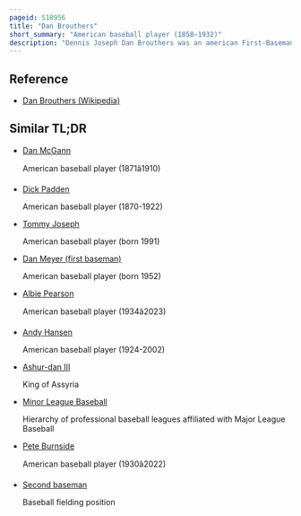 ```yaml
---
pageid: 518956
title: "Dan Brouthers"
short_summary: "American baseball player (1858–1932)"
description: "Dennis Joseph Dan Brouthers was an american First-Baseman in major League Baseball whose Career Spans from 1879 to 1896 with a brief Return in 1904. Nicknamed 'big Dan' for his Size, he was 6 Feet 2 Inches and weighed 207 Pounds, which was large by 19th-century Standards."
---
```


## Reference

- [Dan Brouthers (Wikipedia)](https://en.wikipedia.org/?curid=518956)

## Similar TL;DR

- [Dan McGann](/tldr/en/dan-mcgann)

  American baseball player (1871â1910)

- [Dick Padden](/tldr/en/dick-padden)

  American baseball player (1870-1922)

- [Tommy Joseph](/tldr/en/tommy-joseph)

  American baseball player (born 1991)

- [Dan Meyer (first baseman)](/tldr/en/dan-meyer-first-baseman)

  American baseball player (born 1952)

- [Albie Pearson](/tldr/en/albie-pearson)

  American baseball player (1934â2023)

- [Andy Hansen](/tldr/en/andy-hansen)

  American baseball player (1924-2002)

- [Ashur-dan III](/tldr/en/ashur-dan-iii)

  King of Assyria

- [Minor League Baseball](/tldr/en/minor-league-baseball)

  Hierarchy of professional baseball leagues affiliated with Major League Baseball

- [Pete Burnside](/tldr/en/pete-burnside)

  American baseball player (1930â2022)

- [Second baseman](/tldr/en/second-baseman)

  Baseball fielding position
